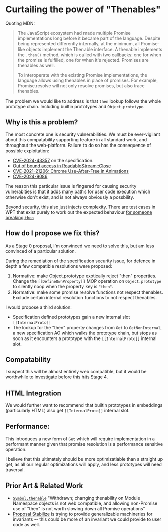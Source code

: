 # Curtailing the power of "Thenables"

Quoting MDN:

> The JavaScript ecosystem had made multiple Promise implementations long before it
> became part of the language. Despite being represented differently internally, at
> the minimum, all Promise-like objects implement the Thenable interface. A thenable
> implements the `.then()` method, which is called with two callbacks: one for when the
> promise is fulfilled, one for when it's rejected. Promises are thenables as well.
>
> To interoperate with the existing Promise implementations, the language allows using
> thenables in place of promises. For example, Promise.resolve will not only resolve
> promises, but also trace thenables.

The problem we would like to address is that `then` lookup follows the whole
prototype chain. Including builtin prototypes and `Object.prototype`.

## Why is this a problem?

The most concrete one is security vulnerabilities. We must be ever-vigilant about
this compatability supporting feature in all standard work, and throughout
the web-platform. Failure to do so has the consequence of possible exploitation:

- [CVE-2024-43357](https://github.com/tc39/ecma262/security/advisories/GHSA-g38c-wh3c-5h9r) on the specification.
- [Out of bound access in ReadableStream::Close](https://issues.chromium.org/issues/40051366)
- [CVE-2021-21206: Chrome Use-After-Free in Animations](https://googleprojectzero.github.io/0days-in-the-wild//0day-RCAs/2021/CVE-2021-21206.html)
- [CVE-2024-9086](https://www.welivesecurity.com/en/eset-research/romcom-exploits-firefox-and-windows-zero-days-in-the-wild/)

The reason this particular issue is fingered for causing security vulnerabities is
that it adds many paths for user code execution which otherwise don't exist, and
is not always obviously a possbility.

Beyond security, this also just injects complexity. There are test cases in WPT that
exist purely to work out the expected behaviour [for someone breaking `then`](https://searchfox.org/mozilla-central/source/testing/web-platform/tests/fetch/api/response/response-stream-with-broken-then.any.js#4-24)

## How do I propose we fix this?

As a Stage 0 proposal, I'm convinced we need to solve this, but am less convinced
of a particular solution.

During the remediation of the specification security issue, for defence in depth a
few compatible resolutions were proposed:

1. Normative: make Object.prototype exotically reject "then" properties. Change the
   `[[DefineOwnProperty]]` MOP operation on `Object.prototype` to silently noop when
   the property key is `"then"`.
2. Normative: make some promise resolve functions not respect thenables. Exclude
   certain internal resolution functions to not respect thenables.

I would propose a third solution:

- Specification defined prototypes gain a new internal slot `[[InternalProto]]`
- The lookup for the "then" property changes from `Get` to `GetNonInternal`, a new
  specification AO which walks the prototype chain, but stops as soon as it
  encounters a prototype with the `[[InternalProto]]` internal slot.

## Compatability

I suspect this will be almost entirely web compatible, but it would be worthwhile
to investigate before this hits Stage 4.

## HTML Integration

We would further want to recommend that builtin prototypes in embeddings (particularly HTML) 
also get `[[InternalProto]]` internal slot. 

## Performance:

This introduces a new form of `Get` which will require implementation in a
performant manner given that promise resolution is a performance sensitive
operation.

I believe that this ultimately should be more optimizatiable than a straight up get,
as all our regular optimizations will apply, and less prototypes will need traversal.

## Prior Art & Related Work

- [`Symbol.thenable`](https://github.com/tc39/proposal-symbol-thenable) "Withdrawn;
  changing thenability on Module Namespace objects is not web compatible, and
  allowing non-Promise use of "then" is not worth slowing down all Promise
  operations"
- [Proposal Stabilize](https://github.com/Agoric/proposal-stabilize/) is trying to
  provide generalizable machineries for invariants -- this could be more of
  an invariant we could provide to user code as well. 
